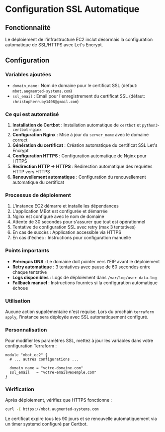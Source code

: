 # Configuration SSL Automatique

## Fonctionnalité

Le déploiement de l'infrastructure EC2 inclut désormais la configuration automatique de SSL/HTTPS avec Let's Encrypt.

## Configuration

### Variables ajoutées

- `domain_name` : Nom de domaine pour le certificat SSL (défaut: `mbot.augmented-systems.com`)
- `ssl_email` : Email pour l'enregistrement du certificat SSL (défaut: `christopherruby1408@gmail.com`)

### Ce qui est automatisé

1. **Installation de Certbot** : Installation automatique de `certbot` et `python3-certbot-nginx`
2. **Configuration Nginx** : Mise à jour du `server_name` avec le domaine correct
3. **Génération du certificat** : Création automatique du certificat SSL Let's Encrypt
4. **Configuration HTTPS** : Configuration automatique de Nginx pour HTTPS
5. **Redirection HTTP → HTTPS** : Redirection automatique des requêtes HTTP vers HTTPS
6. **Renouvellement automatique** : Configuration du renouvellement automatique du certificat

### Processus de déploiement

1. L'instance EC2 démarre et installe les dépendances
2. L'application MBot est configurée et démarrée
3. Nginx est configuré avec le nom de domaine
4. Attente de 30 secondes pour s'assurer que tout est opérationnel
5. Tentative de configuration SSL avec retry (max 3 tentatives)
6. En cas de succès : Application accessible via HTTPS
7. En cas d'échec : Instructions pour configuration manuelle

### Points importants

- **Prérequis DNS** : Le domaine doit pointer vers l'EIP avant le déploiement
- **Retry automatique** : 3 tentatives avec pause de 60 secondes entre chaque tentative
- **Logs disponibles** : Logs de déploiement dans `/var/log/user-data.log`
- **Fallback manuel** : Instructions fournies si la configuration automatique échoue

### Utilisation

Aucune action supplémentaire n'est requise. Lors du prochain `terraform apply`, l'instance sera déployée avec SSL automatiquement configuré.

### Personnalisation

Pour modifier les paramètres SSL, mettez à jour les variables dans votre configuration Terraform :

```hcl
module "mbot_ec2" {
  # ... autres configurations ...
  
  domain_name = "votre-domaine.com"
  ssl_email   = "votre-email@exemple.com"
}
```

### Vérification

Après déploiement, vérifiez que HTTPS fonctionne :

```bash
curl -I https://mbot.augmented-systems.com
```

Le certificat expire tous les 90 jours et se renouvelle automatiquement via un timer systemd configuré par Certbot.